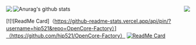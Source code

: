 ![Anurag's github stats](https://github-readme-stats.vercel.app/api?username=hjp521&theme=radical&show_icons=true)
<a href="https://github.com/hjp521/OpenCore-Factory">
  <img align="right" src="https://github-readme-stats.vercel.app/api/pin/?username=hjp521&repo=OpenCore-Factory" />
</a>
<a href="https://github.com/hjp521/OpenWrt-MI3P">
  <img align="left" src="https://github-readme-stats.vercel.app/api/pin/?username=hjp521&repo=OpenWrt-MI3P" />
</a>

[![![ReadMe Card]（https://github-readme-stats.vercel.app/api/pin/?username=hjp521&repo=OpenCore-Factory）]（https://github.com/hjp521/OpenCore-Factory）
[![ReadMe Card](https://github-readme-stats.vercel.app/api/pin/?username=anuraghazra&repo=github-readme-stats)](https://github.com/anuraghazra/github-readme-stats)
